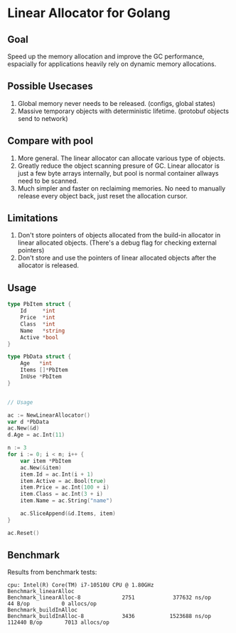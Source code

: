 
# Linear Allocator for Golang

## Goal
Speed up the memory allocation and improve the GC performance, espacially for applications heavily rely on dynamic memory allocations.

## Possible Usecases
1. Global memory never needs to be released. (configs, global states)
2. Massive temporary objects with deterministic lifetime. (protobuf objects send to network)

## Compare with pool
1. More general. The linear allocator can allocate various type of objects.
2. Greatly reduce the object scanning presure of GC. Linear allocator is just a few byte arrays internally, but pool is normal container allways need to be scanned. 
3. Much simpler and faster on reclaiming memories. No need to manually release every object back, just reset the allocation cursor.

## Limitations
1. Don't store pointers of objects allocated from the build-in allocator in linear allocated objects. (There's a debug flag for checking external pointers)
2. Don't store and use the pointers of linear allocated objects after the allocator is released.



## Usage

```go
type PbItem struct {
	Id     *int
	Price  *int
	Class  *int
	Name   *string
	Active *bool
}

type PbData struct {
	Age   *int
	Items []*PbItem
	InUse *PbItem
}


// Usage

ac := NewLinearAllocator()
var d *PbData
ac.New(&d)
d.Age = ac.Int(11)

n := 3
for i := 0; i < n; i++ {
	var item *PbItem
	ac.New(&item)
	item.Id = ac.Int(i + 1)
	item.Active = ac.Bool(true)
	item.Price = ac.Int(100 + i)
	item.Class = ac.Int(3 + i)
	item.Name = ac.String("name")

	ac.SliceAppend(&d.Items, item)
}

ac.Reset()
```

## Benchmark
Results from benchmark tests:
``` 
cpu: Intel(R) Core(TM) i7-10510U CPU @ 1.80GHz
Benchmark_linearAlloc
Benchmark_linearAlloc-8             2751            377632 ns/op              44 B/op          0 allocs/op
Benchmark_buildInAlloc
Benchmark_buildInAlloc-8            3436           1523688 ns/op          112440 B/op       7013 allocs/op
```
